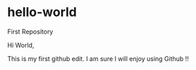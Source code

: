 # hello-world
First Repository

Hi World,

This is my first github edit. I am sure I will enjoy using Github !!

